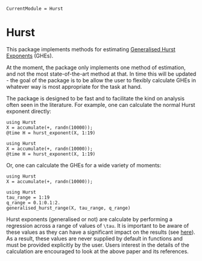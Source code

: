 ```@meta
CurrentModule = Hurst
```

# Hurst

This package implements methods for estimating [Generalised Hurst Exponents](https://en.wikipedia.org/wiki/Hurst_exponent#Generalized_exponent) (GHEs).

At the moment, the package only implements one method of estimation, and not the most state-of-the-art method at that. In time this will be updated - the goal of the package is to be allow the user to flexibly calculate GHEs in whatever way is most appropriate for the task at hand.

The package is designed to be fast and to facilitate the kind on analysis often seen in the literature. For example, one can calculate the normal Hurst exponent directly:

```@setup first_example 
using Hurst
X = accumulate(+, randn(10000));
@time H = hurst_exponent(X, 1:19)
```
```@example first_example
using Hurst
X = accumulate(+, randn(10000));
@time H = hurst_exponent(X, 1:19)
```

Or, one can calculate the GHEs for a wide variety of moments:
```@setup second_example 
using Hurst
X = accumulate(+, randn(10000));
```
```@example second_example
using Hurst
tau_range = 1:19
q_range = 0.1:0.1:2.
generalised_hurst_range(X, tau_range, q_range)
```

Hurst exponents (generalised or not) are calculate by performing a regression across a range of values of ``\tau``. It is important to be aware of these values as they can have a significant impact on the results (see [here](https://doi.org/10.1103/PhysRevE.95.042311)). As a result, these values are never supplied by default in functions and must be provided explicitly by the user. Users interest in the details of the calculation are encouraged to look at the above paper and its references.